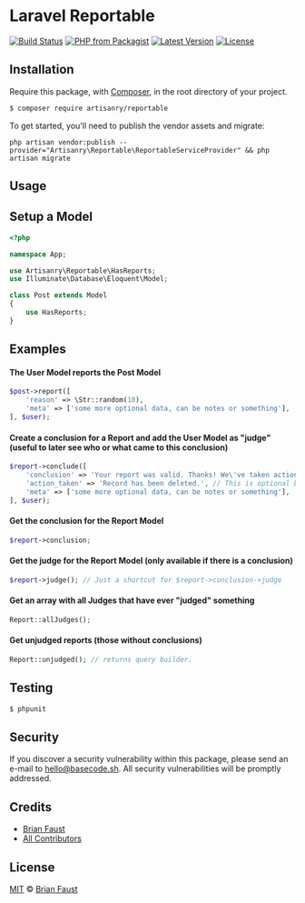 # Laravel Reportable

[![Build Status](https://img.shields.io/travis/artisanry/Reportable/master.svg?style=flat-square)](https://travis-ci.org/artisanry/Reportable)
[![PHP from Packagist](https://img.shields.io/packagist/php-v/artisanry/reportable.svg?style=flat-square)]()
[![Latest Version](https://img.shields.io/github/release/artisanry/Reportable.svg?style=flat-square)](https://github.com/artisanry/Reportable/releases)
[![License](https://img.shields.io/packagist/l/artisanry/Reportable.svg?style=flat-square)](https://packagist.org/packages/artisanry/Reportable)

## Installation

Require this package, with [Composer](https://getcomposer.org/), in the root directory of your project.

``` bash
$ composer require artisanry/reportable
```

To get started, you'll need to publish the vendor assets and migrate:

```
php artisan vendor:publish --provider="Artisanry\Reportable\ReportableServiceProvider" && php artisan migrate
```

## Usage

## Setup a Model
``` php
<?php

namespace App;

use Artisanry\Reportable\HasReports;
use Illuminate\Database\Eloquent\Model;

class Post extends Model
{
    use HasReports;
}
```

## Examples

#### The User Model reports the Post Model
``` php
$post->report([
    'reason' => \Str::random(10),
    'meta' => ['some more optional data, can be notes or something'],
], $user);
```

#### Create a conclusion for a Report and add the User Model as "judge" (useful to later see who or what came to this conclusion)
``` php
$report->conclude([
    'conclusion' => 'Your report was valid. Thanks! We\'ve taken action and removed the entry.',
    'action_taken' => 'Record has been deleted.', // This is optional but can be useful to see what happend to the record
    'meta' => ['some more optional data, can be notes or something'],
], $user);
```

#### Get the conclusion for the Report Model
``` php
$report->conclusion;
```

#### Get the judge for the Report Model (only available if there is a conclusion)
``` php
$report->judge(); // Just a shortcut for $report->conclusion->judge
```

#### Get an array with all Judges that have ever "judged" something
``` php
Report::allJudges();
```

#### Get unjudged reports (those without conclusions)
``` php
Report::unjudged(); // returns query builder.
```

## Testing

``` bash
$ phpunit
```

## Security

If you discover a security vulnerability within this package, please send an e-mail to hello@basecode.sh. All security vulnerabilities will be promptly addressed.

## Credits

- [Brian Faust](https://github.com/faustbrian)
- [All Contributors](../../contributors)

## License

[MIT](LICENSE) © [Brian Faust](https://basecode.sh)
